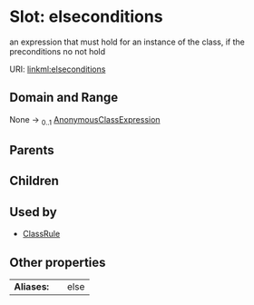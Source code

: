
# Slot: elseconditions


an expression that must hold for an instance of the class, if the preconditions no not hold

URI: [linkml:elseconditions](https://w3id.org/linkml/elseconditions)


## Domain and Range

None &#8594;  <sub>0..1</sub> [AnonymousClassExpression](AnonymousClassExpression.md)

## Parents


## Children


## Used by

 * [ClassRule](ClassRule.md)

## Other properties

|  |  |  |
| --- | --- | --- |
| **Aliases:** | | else |

